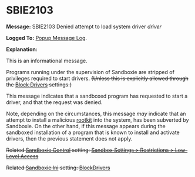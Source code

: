 # SBIE2103


**Message:** SBIE2103 Denied attempt to load system driver _driver_

**Logged To:** [Popup Message Log](PopupMessageLog.md).

**Explanation:**

This is an informational message.

Programs running under the supervision of Sandboxie are stripped of privileges required to start drivers. ~~(Unless this is explicitly allowed through the [Block Drivers](BlockDrivers.md) settings.)~~

This message indicates that a sandboxed program has requested to start a driver, and that the request was denied.

Note, depending on the circumstances, this message _may_ indicate that an attempt to install a malicious [rootkit](https://en.wikipedia.org/wiki/Rootkit) into the system, has been subverted by Sandboxie. On the other hand, if this message appears during the sandboxed installation of a program that is known to install and activate drivers, then the previous statement does not apply.

~~Related [Sandboxie Control](SP_SBControl.md) setting: [Sandbox Settings > Restrictions > Low-Level Access](RestrictionsSettings.md#low-level-access--removed)~~

~~Related [Sandboxie Ini](SandboxieIni.md) setting: [BlockDrivers](BlockDrivers.md)~~
